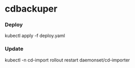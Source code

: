 # cdbackuper

### Deploy
kubectl apply -f deploy.yaml

### Update
kubectl -n cd-import rollout restart daemonset/cd-importer
